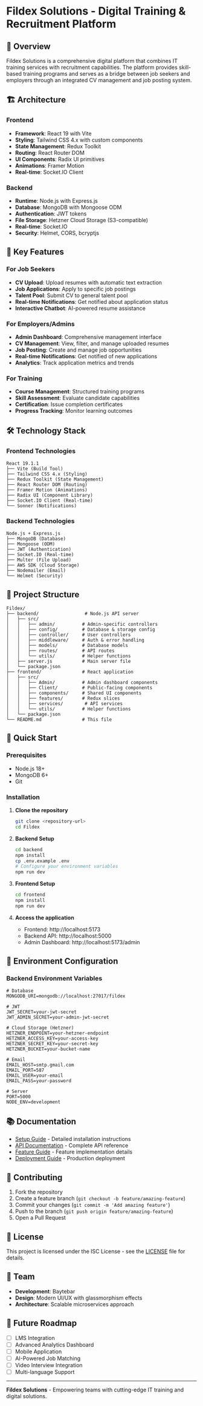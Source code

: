 # Fildex Solutions - Digital Training & Recruitment Platform

## 🚀 Overview

Fildex Solutions is a comprehensive digital platform that combines IT training services with recruitment capabilities. The platform provides skill-based training programs and serves as a bridge between job seekers and employers through an integrated CV management and job posting system.

## 🏗️ Architecture

### Frontend
- **Framework**: React 19 with Vite
- **Styling**: Tailwind CSS 4.x with custom components
- **State Management**: Redux Toolkit
- **Routing**: React Router DOM
- **UI Components**: Radix UI primitives
- **Animations**: Framer Motion
- **Real-time**: Socket.IO Client

### Backend
- **Runtime**: Node.js with Express.js
- **Database**: MongoDB with Mongoose ODM
- **Authentication**: JWT tokens
- **File Storage**: Hetzner Cloud Storage (S3-compatible)
- **Real-time**: Socket.IO
- **Security**: Helmet, CORS, bcryptjs

## 🎯 Key Features

### For Job Seekers
- **CV Upload**: Upload resumes with automatic text extraction
- **Job Applications**: Apply to specific job postings
- **Talent Pool**: Submit CV to general talent pool
- **Real-time Notifications**: Get notified about application status
- **Interactive Chatbot**: AI-powered resume assistance

### For Employers/Admins
- **Admin Dashboard**: Comprehensive management interface
- **CV Management**: View, filter, and manage uploaded resumes
- **Job Posting**: Create and manage job opportunities
- **Real-time Notifications**: Get notified of new applications
- **Analytics**: Track application metrics and trends

### For Training
- **Course Management**: Structured training programs
- **Skill Assessment**: Evaluate candidate capabilities
- **Certification**: Issue completion certificates
- **Progress Tracking**: Monitor learning outcomes

## 🛠️ Technology Stack

### Frontend Technologies
```
React 19.1.1
├── Vite (Build Tool)
├── Tailwind CSS 4.x (Styling)
├── Redux Toolkit (State Management)
├── React Router DOM (Routing)
├── Framer Motion (Animations)
├── Radix UI (Component Library)
├── Socket.IO Client (Real-time)
└── Sonner (Notifications)
```

### Backend Technologies
```
Node.js + Express.js
├── MongoDB (Database)
├── Mongoose (ODM)
├── JWT (Authentication)
├── Socket.IO (Real-time)
├── Multer (File Upload)
├── AWS SDK (Cloud Storage)
├── Nodemailer (Email)
└── Helmet (Security)
```

## 📁 Project Structure

```
Fildex/
├── backend/                 # Node.js API server
│   ├── src/
│   │   ├── admin/          # Admin-specific controllers
│   │   ├── config/         # Database & storage config
│   │   ├── controller/     # User controllers
│   │   ├── middleware/     # Auth & error handling
│   │   ├── models/         # Database models
│   │   ├── routes/         # API routes
│   │   └── utils/          # Helper functions
│   ├── server.js           # Main server file
│   └── package.json
├── frontend/               # React application
│   ├── src/
│   │   ├── Admin/          # Admin dashboard components
│   │   ├── Client/         # Public-facing components
│   │   ├── components/     # Shared UI components
│   │   ├── features/       # Redux slices
│   │   ├── services/        # API services
│   │   └── utils/          # Helper functions
│   └── package.json
└── README.md               # This file
```

## 🚀 Quick Start

### Prerequisites
- Node.js 18+ 
- MongoDB 6+
- Git

### Installation

1. **Clone the repository**
   ```bash
   git clone <repository-url>
   cd Fildex
   ```

2. **Backend Setup**
   ```bash
   cd backend
   npm install
   cp .env.example .env
   # Configure your environment variables
   npm run dev
   ```

3. **Frontend Setup**
   ```bash
   cd frontend
   npm install
   npm run dev
   ```

4. **Access the application**
   - Frontend: http://localhost:5173
   - Backend API: http://localhost:5000
   - Admin Dashboard: http://localhost:5173/admin

## 🔧 Environment Configuration

### Backend Environment Variables
```env
# Database
MONGODB_URI=mongodb://localhost:27017/fildex

# JWT
JWT_SECRET=your-jwt-secret
JWT_ADMIN_SECRET=your-admin-jwt-secret

# Cloud Storage (Hetzner)
HETZNER_ENDPOINT=your-hetzner-endpoint
HETZNER_ACCESS_KEY=your-access-key
HETZNER_SECRET_KEY=your-secret-key
HETZNER_BUCKET=your-bucket-name

# Email
EMAIL_HOST=smtp.gmail.com
EMAIL_PORT=587
EMAIL_USER=your-email
EMAIL_PASS=your-password

# Server
PORT=5000
NODE_ENV=development
```

## 📚 Documentation

- [Setup Guide](docs/SETUP.md) - Detailed installation instructions
- [API Documentation](docs/API.md) - Complete API reference
- [Feature Guide](docs/FEATURES.md) - Feature implementation details
- [Deployment Guide](docs/DEPLOYMENT.md) - Production deployment

## 🤝 Contributing

1. Fork the repository
2. Create a feature branch (`git checkout -b feature/amazing-feature`)
3. Commit your changes (`git commit -m 'Add amazing feature'`)
4. Push to the branch (`git push origin feature/amazing-feature`)
5. Open a Pull Request

## 📄 License

This project is licensed under the ISC License - see the [LICENSE](LICENSE) file for details.

## 👥 Team

- **Development**: Baytebar
- **Design**: Modern UI/UX with glassmorphism effects
- **Architecture**: Scalable microservices approach

## 🔮 Future Roadmap

- [ ] LMS Integration
- [ ] Advanced Analytics Dashboard
- [ ] Mobile Application
- [ ] AI-Powered Job Matching
- [ ] Video Interview Integration
- [ ] Multi-language Support

---

**Fildex Solutions** - Empowering teams with cutting-edge IT training and digital solutions.
